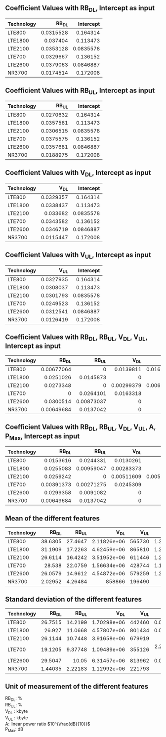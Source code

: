 ## Coefficient Values with RB<sub>DL</sub>, Intercept as input
| Technology   |   RB<sub>DL</sub> |   Intercept |
|:-------------|------------------:|------------:|
| LTE800       |         0.0315528 |   0.164314  |
| LTE1800      |         0.037404  |   0.113473  |
| LTE2100      |         0.0353128 |   0.0835578 |
| LTE700       |         0.0329667 |   0.136152  |
| LTE2600      |         0.0379063 |   0.0846887 |
| NR3700       |         0.0174514 |   0.172008  |


## Coefficient Values with RB<sub>UL</sub>, Intercept as input
| Technology   |   RB<sub>UL</sub> |   Intercept |
|:-------------|------------------:|------------:|
| LTE800       |         0.0270632 |   0.164314  |
| LTE1800      |         0.0357561 |   0.113473  |
| LTE2100      |         0.0306515 |   0.0835578 |
| LTE700       |         0.0375575 |   0.136152  |
| LTE2600      |         0.0357681 |   0.0846887 |
| NR3700       |         0.0188975 |   0.172008  |


## Coefficient Values with V<sub>DL</sub>, Intercept as input
| Technology   |   V<sub>DL</sub> |   Intercept |
|:-------------|-----------------:|------------:|
| LTE800       |        0.0329357 |   0.164314  |
| LTE1800      |        0.0338437 |   0.113473  |
| LTE2100      |        0.033682  |   0.0835578 |
| LTE700       |        0.0343582 |   0.136152  |
| LTE2600      |        0.0346719 |   0.0846887 |
| NR3700       |        0.0115447 |   0.172008  |


## Coefficient Values with V<sub>UL</sub>, Intercept as input
| Technology   |   V<sub>UL</sub> |   Intercept |
|:-------------|-----------------:|------------:|
| LTE800       |        0.0327935 |   0.164314  |
| LTE1800      |        0.0308037 |   0.113473  |
| LTE2100      |        0.0301793 |   0.0835578 |
| LTE700       |        0.0249523 |   0.136152  |
| LTE2600      |        0.0312541 |   0.0846887 |
| NR3700       |        0.0126419 |   0.172008  |


## Coefficient Values with RB<sub>DL</sub>, RB<sub>UL</sub>, V<sub>DL</sub>, V<sub>UL</sub>, Intercept as input
| Technology   |   RB<sub>DL</sub> |   RB<sub>UL</sub> |   V<sub>DL</sub> |   V<sub>UL</sub> |   Intercept |
|:-------------|------------------:|------------------:|-----------------:|-----------------:|------------:|
| LTE800       |        0.00677064 |        0          |       0.0139811  |        0.0168893 |   0.164314  |
| LTE1800      |        0.0251026  |        0.0145873  |       0          |        0         |   0.113473  |
| LTE2100      |        0.0273348  |        0          |       0.00299379 |        0.0066806 |   0.0835578 |
| LTE700       |        0          |        0.0264101  |       0.0163318  |        0         |   0.136152  |
| LTE2600      |        0.0300514  |        0.00873037 |       0          |        0         |   0.0846887 |
| NR3700       |        0.00649684 |        0.0137042  |       0          |        0         |   0.172008  |


## Coefficient Values with RB<sub>DL</sub>, RB<sub>UL</sub>, V<sub>DL</sub>, V<sub>UL</sub>, A, P<sub>Max</sub>, Intercept as input
| Technology   |   RB<sub>DL</sub> |   RB<sub>UL</sub> |   V<sub>DL</sub> |   V<sub>UL</sub> |          A |   P<sub>Max</sub> |   Intercept |
|:-------------|------------------:|------------------:|-----------------:|-----------------:|-----------:|------------------:|------------:|
| LTE800       |        0.0153616  |        0.0244331  |       0.0130261  |       0          | 0.0449087  |        0.00845511 |   0.164314  |
| LTE1800      |        0.0255083  |        0.00959047 |       0.00283373 |       0          | 0.00542717 |        0.0129514  |   0.113473  |
| LTE2100      |        0.0259242  |        0          |       0.00511609 |       0.00555263 | 0.00255764 |        0.0111495  |   0.0835578 |
| LTE700       |        0.00391373 |        0.00271275 |       0.0245309  |       0          | 0          |        0.0448367  |   0.136152  |
| LTE2600      |        0.0299358  |        0.0091082  |       0          |       0          | 0          |        0.00472072 |   0.0846887 |
| NR3700       |        0.00649684 |        0.0137042  |       0          |       0          | 0          |        0          |   0.172008  |

## Mean of the different features
| Technology   |   RB<sub>DL</sub> |   RB<sub>UL</sub> |   V<sub>DL</sub> |   V<sub>UL</sub> |       A |   P<sub>Max</sub> |
|:-------------|------------------:|------------------:|-----------------:|-----------------:|--------:|------------------:|
| LTE800       |          38.6305  |          27.4647  |      2.11826e+06 |           565730 | 1.21121 |           16.7105 |
| LTE1800      |          31.1909  |          17.2263  |      4.62459e+06 |           865810 | 1.27206 |           23.9143 |
| LTE2100      |          26.6114  |          16.4242  |      3.51952e+06 |           611446 | 1.28583 |           23.0545 |
| LTE700       |          28.538   |          22.0759  |      1.56634e+06 |           428744 | 1.14895 |           23.966  |
| LTE2600      |          26.0579  |          14.9612  |      4.54872e+06 |           579259 | 1.22376 |           20.6613 |
| NR3700       |           2.02952 |           4.26484 | 858866           |           196490 | 1       |           33.8844 |


## Standard deviation of the different features
| Technology   |   RB<sub>DL</sub> |   RB<sub>UL</sub> |   V<sub>DL</sub> |   V<sub>UL</sub> |           A |   P<sub>Max</sub> |
|:-------------|------------------:|------------------:|-----------------:|-----------------:|------------:|------------------:|
| LTE800       |          26.7515  |          14.2199  |      1.70298e+06 |           442460 | 0.0733745   |           5.42811 |
| LTE1800      |          26.927   |          11.0668  |      4.57807e+06 |           801434 | 0.0962163   |           7.84596 |
| LTE2100      |          26.1144  |          10.7448  |      3.91658e+06 |           679919 | 0.11093     |           6.25684 |
| LTE700       |          19.1205  |           9.37748 |      1.09489e+06 |           355126 | 2.22045e-16 |           4.09812 |
| LTE2600      |          29.5047  |          10.05    |      6.31457e+06 |           813962 | 0.0845249   |           3.37693 |
| NR3700       |           1.44035 |           2.22183 |      1.12992e+06 |           221793 | 0           |           0       |

## Unit of measurement of the different features
RB<sub>DL</sub>: % <br>
RB<sub>UL</sub>: % <br>
V<sub>DL</sub> : kbyte <br>
V<sub>UL</sub> : kbyte <br>
A: linear power ratio $10^{\frac{dB}{10}}$ <br>
P<sub>Max</sub>: dB <br>
